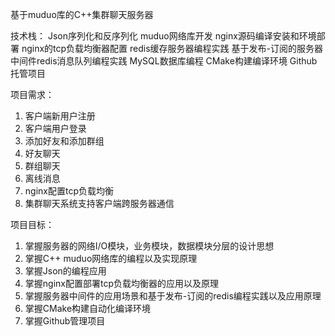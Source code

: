 基于muduo库的C++集群聊天服务器

技术栈：
  Json序列化和反序列化
  muduo网络库开发
  nginx源码编译安装和环境部署
  nginx的tcp负载均衡器配置
  redis缓存服务器编程实践
  基于发布-订阅的服务器中间件redis消息队列编程实践
  MySQL数据库编程
  CMake构建编译环境
  Github托管项目
  
项目需求：
  1. 客户端新用户注册
  2. 客户端用户登录
  3. 添加好友和添加群组
  4. 好友聊天
  5. 群组聊天
  6. 离线消息
  7. nginx配置tcp负载均衡
  8. 集群聊天系统支持客户端跨服务器通信

项目目标：
  1. 掌握服务器的网络I/O模块，业务模块，数据模块分层的设计思想
  2. 掌握C++ muduo网络库的编程以及实现原理
  3. 掌握Json的编程应用
  4. 掌握nginx配置部署tcp负载均衡器的应用以及原理
  5. 掌握服务器中间件的应用场景和基于发布-订阅的redis编程实践以及应用原理
  6. 掌握CMake构建自动化编译环境
  7. 掌握Github管理项目

